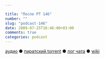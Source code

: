 ```yaml
---

title: "После РТ 146"
number: ""
slug: "podcast-146"
date: 2009-07-25T16:46:00+03:00
comments: true
categories: podcast
---
```

[аудио](http://cdn.radio-t.com/rt146post.mp3) ● [пиратский torrent](http://pirates.radio-t.com/torrents/rt146post.mp3.torrent) ● [лог чата](http://chat.radio-t.com/logs/radio-t-146.html) ● [wiki](http://wiki.radio-t.com/%D0%9F%D0%BE%D1%81%D0%BB%D0%B5_%D0%A0%D0%A2_146)<audio src="http://cdn.radio-t.com/rt146post.mp3" preload="none">
